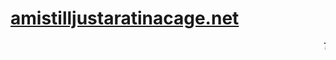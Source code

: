 # [amistilljustaratinacage.net](https://amistilljustaratinacage.net)

<marquee>_**The official website for determining whether or not you are still just a rat in a cage**_</marquee>
